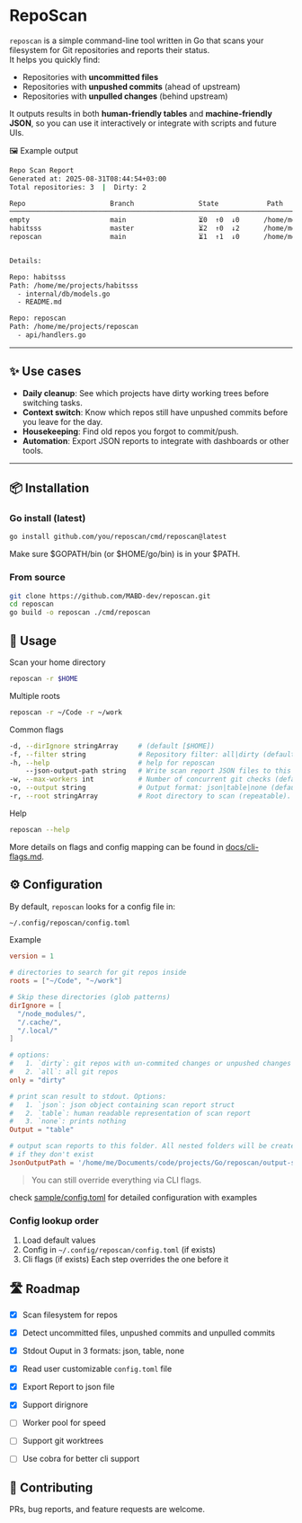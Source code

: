 # RepoScan

`reposcan` is a simple command-line tool written in Go that scans your filesystem for Git repositories and reports their status.  
It helps you quickly find:

- Repositories with **uncommitted files**  
- Repositories with **unpushed commits** (ahead of upstream)  
- Repositories with **unpulled changes** (behind upstream)

It outputs results in both **human-friendly tables** and **machine-friendly JSON**, so you can use it interactively or integrate with scripts and future UIs.


🖼 Example output
```sh
Repo Scan Report
Generated at: 2025-08-31T08:44:54+03:00
Total repositories: 3  |  Dirty: 2

Repo                     Branch                State            Path
──────────────────────────────────────────────────────────────────────────────────────────────────────────────────────────────────────
empty                    main                  ⏳0  ↑0  ↓0      /home/me/projects/empty
habitsss                 master                ⏳2  ↑0  ↓2      /home/me/projects/habitsss
reposcan                 main                  ⏳1  ↑1  ↓0      /home/me/projects/reposcan


Details:

Repo: habitsss
Path: /home/me/projects/habitsss
  - internal/db/models.go
  - README.md

Repo: reposcan
Path: /home/me/projects/reposcan
  - api/handlers.go
```

---

## ✨ Use cases

- **Daily cleanup**: See which projects have dirty working trees before switching tasks.
- **Context switch**: Know which repos still have unpushed commits before you leave for the day.
- **Housekeeping**: Find old repos you forgot to commit/push.
- **Automation**: Export JSON reports to integrate with dashboards or other tools.

---

## 📦 Installation

### Go install (latest)
```sh
go install github.com/you/reposcan/cmd/reposcan@latest
```

Make sure $GOPATH/bin (or $HOME/go/bin) is in your $PATH.

### From source
```sh
git clone https://github.com/MABD-dev/reposcan.git
cd reposcan
go build -o reposcan ./cmd/reposcan
```


## 🚀 Usage
Scan your home directory
```sh
reposcan -r $HOME
```

Multiple roots
```sh
reposcan -r ~/Code -r ~/work
```

Common flags
```sh
-d, --dirIgnore stringArray     # (default [$HOME])
-f, --filter string             # Repository filter: all|dirty (default "dirty")
-h, --help                      # help for reposcan
    --json-output-path string   # Write scan report JSON files to this directory (optional)
-w, --max-workers int           # Number of concurrent git checks (default 8)
-o, --output string             # Output format: json|table|none (default "table")
-r, --root stringArray          # Root directory to scan (repeatable). Defaults to $HOME if unset in config. (default [$HOME])
```

Help
```sh
reposcan --help
```

More details on flags and config mapping can be found in [docs/cli-flags.md](docs/cli-flags.md).

## ⚙️ Configuration
By default, `reposcan` looks for a config file in: 
```sh
~/.config/reposcan/config.toml
```

Example
```toml
version = 1

# directories to search for git repos inside
roots = ["~/Code", "~/work"]

# Skip these directories (glob patterns)
dirIgnore = [
  "/node_modules/",
  "/.cache/",
  "/.local/"
]

# options: 
#   1. `dirty`: git repos with un-commited changes or unpushed changes
#   2. `all`: all git repos
only = "dirty"

# print scan result to stdout. Options:
#   1. `json`: json object containing scan report struct
#   2. `table`: human readable representation of scan report
#   3. `none`: prints nothing
Output = "table"

# output scan reports to this folder. All nested folders will be created
# if they don't exist
JsonOutputPath = '/home/me/Documents/code/projects/Go/reposcan/output-samples'
```
> You can still override everything via CLI flags.

check [sample/config.toml](sample) for detailed configuration with examples

### Config lookup order
1. Load default values
1. Config in `~/.config/reposcan/config.toml` (if exists)
2. Cli flags (if exists)
Each step overrides the one before it


## 🛣 Roadmap
- [x] Scan filesystem for repos
- [x] Detect uncommitted files, unpushed commits and unpulled commits
- [x] Stdout Ouput in 3 formats: json, table, none
- [x] Read user customizable `config.toml` file
- [x] Export Report to json file
- [x] Support dirignore
- [ ] Worker pool for speed
- [ ] Support git worktrees
- [ ] Use cobra for better cli support


## 🤝 Contributing
PRs, bug reports, and feature requests are welcome.
